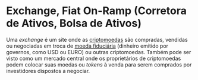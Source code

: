 # Exchange, Fiat On-Ramp (Corretora de Ativos, Bolsa de Ativos)

Uma _exchange_ é um site onde as [criptomoedas](Criptomoedas.md) são compradas, vendidas ou negociadas em troca de [moeda fiduciária](Moeda%20Fiduci%C3%A1ria.md) (dinheiro emitido por governos, como USD ou EURO) ou outras criptomoedas. Também pode ser visto como um mercado central onde os proprietários de criptomoedas podem colocar suas moedas ou _tokens_ à venda para serem comprados por investidores dispostos a negociar.
